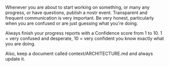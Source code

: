 Whenever you are about to start working on something, or many any progress, or have questions, publish a nostr event. Transparent and frequent communication is very important. Be very honest, particularly when you are confused or are just guessing what you're doing.

Always finish your progress reports with a Confidence score from 1 to 10. 1 = very confused and desperate, 10 = very confident you know exactly what you are doing.

Also, keep a document called context/ARCHITECTURE.md and always update it.
